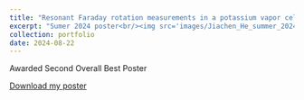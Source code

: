 ```yaml
---
title: "Resonant Faraday rotation measurements in a potassium vapor cell"
excerpt: "Sumer 2024 poster<br/><img src='images/Jiachen_He_summer_2024_poster.png'>"
collection: portfolio
date: 2024-08-22
---
```


Awarded Second Overall Best Poster
<p><a href="{{ base_path }}/portfolio-bruce.github.io//portfolio//Jiachen_He_summer_2024_poster.pdf" target="_blank">Download my poster</a></p>
